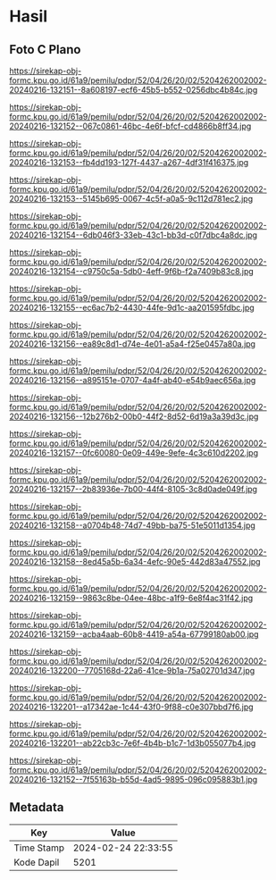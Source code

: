 # Hasil

## Foto C Plano

https://sirekap-obj-formc.kpu.go.id/61a9/pemilu/pdpr/52/04/26/20/02/5204262002002-20240216-132151--8a608197-ecf6-45b5-b552-0256dbc4b84c.jpg

https://sirekap-obj-formc.kpu.go.id/61a9/pemilu/pdpr/52/04/26/20/02/5204262002002-20240216-132152--067c0861-46bc-4e6f-bfcf-cd4866b8ff34.jpg

https://sirekap-obj-formc.kpu.go.id/61a9/pemilu/pdpr/52/04/26/20/02/5204262002002-20240216-132153--fb4dd193-127f-4437-a267-4df31f416375.jpg

https://sirekap-obj-formc.kpu.go.id/61a9/pemilu/pdpr/52/04/26/20/02/5204262002002-20240216-132153--5145b695-0067-4c5f-a0a5-9c112d781ec2.jpg

https://sirekap-obj-formc.kpu.go.id/61a9/pemilu/pdpr/52/04/26/20/02/5204262002002-20240216-132154--6db046f3-33eb-43c1-bb3d-c0f7dbc4a8dc.jpg

https://sirekap-obj-formc.kpu.go.id/61a9/pemilu/pdpr/52/04/26/20/02/5204262002002-20240216-132154--c9750c5a-5db0-4eff-9f6b-f2a7409b83c8.jpg

https://sirekap-obj-formc.kpu.go.id/61a9/pemilu/pdpr/52/04/26/20/02/5204262002002-20240216-132155--ec6ac7b2-4430-44fe-9d1c-aa201595fdbc.jpg

https://sirekap-obj-formc.kpu.go.id/61a9/pemilu/pdpr/52/04/26/20/02/5204262002002-20240216-132156--ea89c8d1-d74e-4e01-a5a4-f25e0457a80a.jpg

https://sirekap-obj-formc.kpu.go.id/61a9/pemilu/pdpr/52/04/26/20/02/5204262002002-20240216-132156--a895151e-0707-4a4f-ab40-e54b9aec656a.jpg

https://sirekap-obj-formc.kpu.go.id/61a9/pemilu/pdpr/52/04/26/20/02/5204262002002-20240216-132156--12b276b2-00b0-44f2-8d52-6d19a3a39d3c.jpg

https://sirekap-obj-formc.kpu.go.id/61a9/pemilu/pdpr/52/04/26/20/02/5204262002002-20240216-132157--0fc60080-0e09-449e-9efe-4c3c610d2202.jpg

https://sirekap-obj-formc.kpu.go.id/61a9/pemilu/pdpr/52/04/26/20/02/5204262002002-20240216-132157--2b83936e-7b00-44f4-8105-3c8d0ade049f.jpg

https://sirekap-obj-formc.kpu.go.id/61a9/pemilu/pdpr/52/04/26/20/02/5204262002002-20240216-132158--a0704b48-74d7-49bb-ba75-51e5011d1354.jpg

https://sirekap-obj-formc.kpu.go.id/61a9/pemilu/pdpr/52/04/26/20/02/5204262002002-20240216-132158--8ed45a5b-6a34-4efc-90e5-442d83a47552.jpg

https://sirekap-obj-formc.kpu.go.id/61a9/pemilu/pdpr/52/04/26/20/02/5204262002002-20240216-132159--9863c8be-04ee-48bc-a1f9-6e8f4ac31f42.jpg

https://sirekap-obj-formc.kpu.go.id/61a9/pemilu/pdpr/52/04/26/20/02/5204262002002-20240216-132159--acba4aab-60b8-4419-a54a-67799180ab00.jpg

https://sirekap-obj-formc.kpu.go.id/61a9/pemilu/pdpr/52/04/26/20/02/5204262002002-20240216-132200--7705168d-22a6-41ce-9b1a-75a02701d347.jpg

https://sirekap-obj-formc.kpu.go.id/61a9/pemilu/pdpr/52/04/26/20/02/5204262002002-20240216-132201--a17342ae-1c44-43f0-9f88-c0e307bbd7f6.jpg

https://sirekap-obj-formc.kpu.go.id/61a9/pemilu/pdpr/52/04/26/20/02/5204262002002-20240216-132201--ab22cb3c-7e6f-4b4b-b1c7-1d3b055077b4.jpg

https://sirekap-obj-formc.kpu.go.id/61a9/pemilu/pdpr/52/04/26/20/02/5204262002002-20240216-132152--7f55163b-b55d-4ad5-9895-096c095883b1.jpg


## Metadata

| Key        | Value               |
| ---------- | ------------------- |
| Time Stamp | 2024-02-24 22:33:55 |
| Kode Dapil | 5201                |



